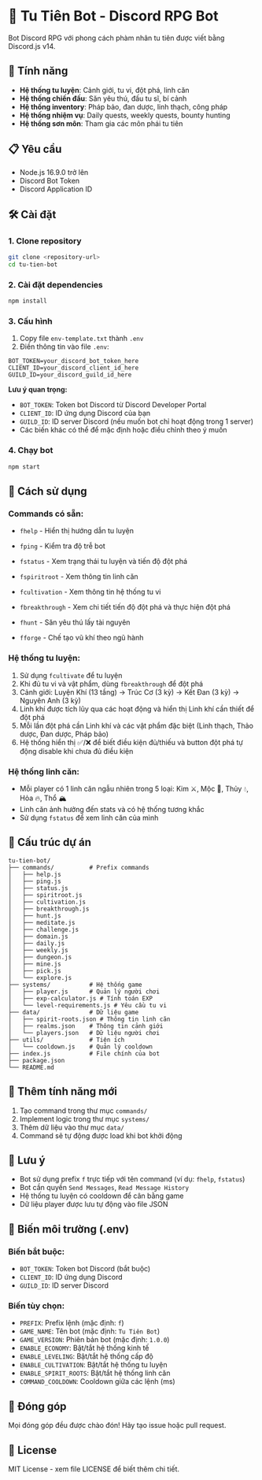 # 🌿 Tu Tiên Bot - Discord RPG Bot

Bot Discord RPG với phong cách phàm nhân tu tiên được viết bằng Discord.js v14.

## 🚀 Tính năng

- **Hệ thống tu luyện**: Cảnh giới, tu vi, đột phá, linh căn
- **Hệ thống chiến đấu**: Săn yêu thú, đấu tu sĩ, bí cảnh
- **Hệ thống inventory**: Pháp bảo, đan dược, linh thạch, công pháp
- **Hệ thống nhiệm vụ**: Daily quests, weekly quests, bounty hunting
- **Hệ thống sơn môn**: Tham gia các môn phái tu tiên

## 📋 Yêu cầu

- Node.js 16.9.0 trở lên
- Discord Bot Token
- Discord Application ID

## 🛠️ Cài đặt

### 1. Clone repository
```bash
git clone <repository-url>
cd tu-tien-bot
```

### 2. Cài đặt dependencies
```bash
npm install
```

### 3. Cấu hình
1. Copy file `env-template.txt` thành `.env`
2. Điền thông tin vào file `.env`:
```env
BOT_TOKEN=your_discord_bot_token_here
CLIENT_ID=your_discord_client_id_here
GUILD_ID=your_discord_guild_id_here
```

**Lưu ý quan trọng:**
- `BOT_TOKEN`: Token bot Discord từ Discord Developer Portal
- `CLIENT_ID`: ID ứng dụng Discord của bạn
- `GUILD_ID`: ID server Discord (nếu muốn bot chỉ hoạt động trong 1 server)
- Các biến khác có thể để mặc định hoặc điều chỉnh theo ý muốn

### 4. Chạy bot
```bash
npm start
```

## 🎯 Cách sử dụng

### Commands có sẵn:
- `fhelp` - Hiển thị hướng dẫn tu luyện
- `fping` - Kiểm tra độ trễ bot
- `fstatus` - Xem trạng thái tu luyện và tiến độ đột phá
- `fspiritroot` - Xem thông tin linh căn
- `fcultivation` - Xem thông tin hệ thống tu vi
- `fbreakthrough` - Xem chi tiết tiến độ đột phá và thực hiện đột phá

- `fhunt` - Săn yêu thú lấy tài nguyên
- `fforge` - Chế tạo vũ khí theo ngũ hành

### Hệ thống tu luyện:
1. Sử dụng `fcultivate` để tu luyện
2. Khi đủ tu vi và vật phẩm, dùng `fbreakthrough` để đột phá
3. Cảnh giới: Luyện Khí (13 tầng) → Trúc Cơ (3 kỳ) → Kết Đan (3 kỳ) → Nguyên Anh (3 kỳ)
4. Linh khí được tích lũy qua các hoạt động và hiển thị Linh khí cần thiết để đột phá
5. Mỗi lần đột phá cần Linh khí và các vật phẩm đặc biệt (Linh thạch, Thảo dược, Đan dược, Pháp bảo)
6. Hệ thống hiển thị ✅/❌ để biết điều kiện đủ/thiếu và button đột phá tự động disable khi chưa đủ điều kiện

### Hệ thống linh căn:
- Mỗi player có 1 linh căn ngẫu nhiên trong 5 loại: Kim ⚔️, Mộc 🌳, Thủy 💧, Hỏa 🔥, Thổ 🏔️
- Linh căn ảnh hưởng đến stats và có hệ thống tương khắc
- Sử dụng `fstatus` để xem linh căn của mình

## 🔧 Cấu trúc dự án

```
tu-tien-bot/
├── commands/          # Prefix commands
│   ├── help.js
│   ├── ping.js
│   ├── status.js
│   ├── spiritroot.js
│   ├── cultivation.js
│   ├── breakthrough.js
│   ├── hunt.js
│   ├── meditate.js
│   ├── challenge.js
│   ├── domain.js
│   ├── daily.js
│   ├── weekly.js
│   ├── dungeon.js
│   ├── mine.js
│   ├── pick.js
│   └── explore.js
├── systems/           # Hệ thống game
│   ├── player.js      # Quản lý người chơi
│   ├── exp-calculator.js # Tính toán EXP
│   └── level-requirements.js # Yêu cầu tu vi
├── data/              # Dữ liệu game
│   ├── spirit-roots.json # Thông tin linh căn
│   ├── realms.json    # Thông tin cảnh giới
│   └── players.json   # Dữ liệu người chơi
├── utils/             # Tiện ích
│   └── cooldown.js    # Quản lý cooldown
├── index.js           # File chính của bot
├── package.json
└── README.md
```

## 🚀 Thêm tính năng mới

1. Tạo command trong thư mục `commands/`
2. Implement logic trong thư mục `systems/`
3. Thêm dữ liệu vào thư mục `data/`
4. Command sẽ tự động được load khi bot khởi động

## 📝 Lưu ý

- Bot sử dụng prefix `f` trực tiếp với tên command (ví dụ: `fhelp`, `fstatus`)
- Bot cần quyền `Send Messages`, `Read Message History`
- Hệ thống tu luyện có cooldown để cân bằng game
- Dữ liệu player được lưu tự động vào file JSON

## 🔧 Biến môi trường (.env)

### Biến bắt buộc:
- `BOT_TOKEN`: Token bot Discord (bắt buộc)
- `CLIENT_ID`: ID ứng dụng Discord
- `GUILD_ID`: ID server Discord

### Biến tùy chọn:
- `PREFIX`: Prefix lệnh (mặc định: `f`)
- `GAME_NAME`: Tên bot (mặc định: `Tu Tiên Bot`)
- `GAME_VERSION`: Phiên bản bot (mặc định: `1.0.0`)
- `ENABLE_ECONOMY`: Bật/tắt hệ thống kinh tế
- `ENABLE_LEVELING`: Bật/tắt hệ thống cấp độ
- `ENABLE_CULTIVATION`: Bật/tắt hệ thống tu luyện
- `ENABLE_SPIRIT_ROOTS`: Bật/tắt hệ thống linh căn
- `COMMAND_COOLDOWN`: Cooldown giữa các lệnh (ms)

## 🤝 Đóng góp

Mọi đóng góp đều được chào đón! Hãy tạo issue hoặc pull request.

## 📄 License

MIT License - xem file LICENSE để biết thêm chi tiết. 